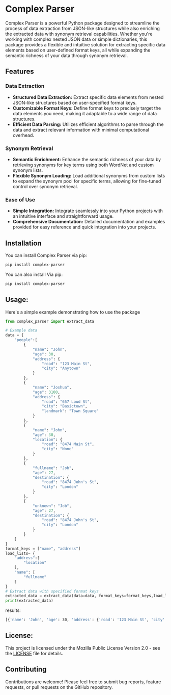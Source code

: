 # Complex Parser

Complex Parser is a powerful Python package designed to streamline the process of data extraction from JSON-like structures while also enriching the extracted data with synonym retrieval capabilities. Whether you're working with complex nested JSON data or simple dictionaries, this package provides a flexible and intuitive solution for extracting specific data elements based on user-defined format keys, all while expanding the semantic richness of your data through synonym retrieval.

## Features

### Data Extraction
- **Structured Data Extraction:** Extract specific data elements from nested JSON-like structures based on user-specified format keys.
- **Customizable Format Keys:** Define format keys to precisely target the data elements you need, making it adaptable to a wide range of data structures.
- **Efficient Data Parsing:** Utilizes efficient algorithms to parse through the data and extract relevant information with minimal computational overhead.

### Synonym Retrieval
- **Semantic Enrichment:** Enhance the semantic richness of your data by retrieving synonyms for key terms using both WordNet and custom synonym lists.
- **Flexible Synonym Loading:** Load additional synonyms from custom lists to expand the synonym pool for specific terms, allowing for fine-tuned control over synonym retrieval.

### Ease of Use
- **Simple Integration:** Integrate seamlessly into your Python projects with an intuitive interface and straightforward usage.
- **Comprehensive Documentation:** Detailed documentation and examples provided for easy reference and quick integration into your projects.

## Installation

You can install Complex Parser via pip:

```bash
pip install complex-parser
```

You can also install Via pip: 
```bash
pip install complex-parser
```

## Usage: 

Here's a simple example demonstrating how to use the package

```python
from complex_parser import extract_data

# Example data
data = {
    "people":[
        {
            "name": "John",
            "age": 30,
            "address": {
                "road": "123 Main St",
                "city": "Anytown"
            }
        }, 
        {
            "name": "Joshua",
            "age": 3100,
            "address": {
                "road": "657 Loud St",
                "city": "Basictown",
                "landmark": "Town Square"
            }
        }, 
        {
            "name": "John",
            "age": 30,
            "location": {
                "road": "8474 Main St",
                "city": "None"
            }
        }, 
        {
            "fullname": "Job",
            "age": 27,
            "destination": {
                "road": "8474 John's St",
                "city": "London"
            }
        }, 
        {
            "unknown": "Job",
            "age": 27,
            "destination": {
                "road": "8474 John's St",
                "city": "London"
            }
        }
    ]
}
format_keys = ["name", "address"]
load_lists= {
    "address":[
        "location"
    ], 
    "name": [
        "fullname"
    ]
}
# Extract data with specified format keys
extracted_data = extract_data(data=data, format_keys=format_keys,load_lists=load_lists)
print(extracted_data)
```

results: 

```bash
[{'name': 'John', 'age': 30, 'address': {'road': '123 Main St', 'city': 'Anytown'}}, {'name': 'Joshua', 'age': 3100, 'address': {'road': '657 Loud St', 'city': 'Basictown', 'landmark': 'Town Square'}}, {'name': 'John', 'age': 30, 'location': {'road': '8474 Main St', 'city': 'None'}}, {'fullname': 'Job', 'age': 27, 'destination': {'road': "8474 John's St", 'city': 'London'}}]
```

## License: 
This project is licensed under the Mozilla Public License Version 2.0 - see the [LICENSE](./LICENSE) file for details.

## Contributing
Contributions are welcome! Please feel free to submit bug reports, feature requests, or pull requests on the GitHub repository.
